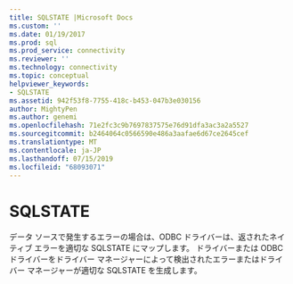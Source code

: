 ```yaml
---
title: SQLSTATE |Microsoft Docs
ms.custom: ''
ms.date: 01/19/2017
ms.prod: sql
ms.prod_service: connectivity
ms.reviewer: ''
ms.technology: connectivity
ms.topic: conceptual
helpviewer_keywords:
- SQLSTATE
ms.assetid: 942f53f8-7755-418c-b453-047b3e030156
author: MightyPen
ms.author: genemi
ms.openlocfilehash: 71e2fc3c9b7697837575e76d91dfa3ac3a2a5527
ms.sourcegitcommit: b2464064c0566590e486a3aafae6d67ce2645cef
ms.translationtype: MT
ms.contentlocale: ja-JP
ms.lasthandoff: 07/15/2019
ms.locfileid: "68093071"
---
```

# <a name="sqlstate"></a>SQLSTATE
データ ソースで発生するエラーの場合は、ODBC ドライバーは、返されたネイティブ エラーを適切な SQLSTATE にマップします。 ドライバーまたは ODBC ドライバーをドライバー マネージャーによって検出されたエラーまたはドライバー マネージャーが適切な SQLSTATE を生成します。
